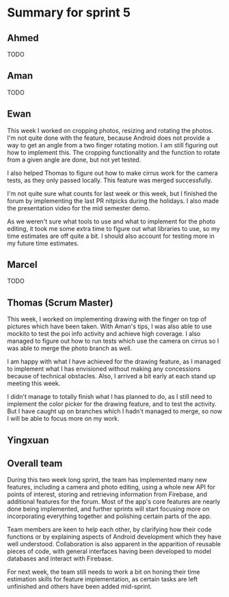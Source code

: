 # Summary for sprint 5

## Ahmed

TODO


## Aman 

TODO


## Ewan

This week I worked on cropping photos, resizing and rotating the photos. I'm not quite done with the feature, because Android does not provide a way to get an angle from a two finger rotating motion. I am still figuring out how to implement this. The cropping functionality and the function to rotate from a given angle are done, but not yet tested.

I also helped Thomas to figure out how to make cirrus work for the camera tests, as they only passed locally. This feature was merged successfully.

I'm not quite sure what counts for last week or this week, but I finished the forum by implementing the last PR nitpicks during the holidays. I also made the presentation video for the mid semester demo.

As we weren't sure what tools to use and what to implement for the photo editing, it took me some extra time to figure out what libraries to use, so my time estimates are off quite a bit. I should also account for testing more in my future time estimates.

## Marcel 

TODO


## Thomas (Scrum Master)

This week, I worked on implementing drawing with the finger on top of pictures which have been taken. With Aman's tips, I was also able to use mockito to test the poi info activity and achieve high coverage. I also managed to figure out how to run tests which use the camera on cirrus so I was able to merge the photo branch as well.

I am happy with what I have achieved for the drawing feature, as I managed to implement what I has envisioned without making any concessions because of technical obstacles. Also, I arrived a bit early at each stand up meeting this week.

I didn't manage to totally finish what I has planned to do, as I still need to implement the color picker for the drawing feature, and to test the activity. But I have caught up on branches which I hadn't managed to merge, so now I will be able to focus more on my work.


## Yingxuan



## Overall team

During this two week long sprint, the team has implemented many new features, including a camera and photo editing, using a whole new API for points of interest, storing and retrieving information from Firebase, and additional features for the forum. Most of the app's core features are nearly done being implemented, and further sprints will start focusing more on incorporating everything together and polishing certain parts of the app.

Team members are keen to help each other, by clarifying how their code functions or by explaining aspects of Android development which they have well understood. Collaboration is also apparent in the apparition of reusable pieces of code, with general interfaces having been developed to model databases and interact with Firebase.

For next week, the team still needs to work a bit on honing their time estimation skills for feature implementation, as certain tasks are left unfinished and others have been added mid-sprint.

